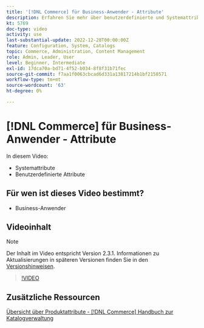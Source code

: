 ```yaml
---
title: '[!DNL Commerce] für Business-Anwender - Attribute'
description: Erfahren Sie mehr über benutzerdefinierte und Systemattribute für Produkte.
kt: 5769
doc-type: video
activity: use
last-substantial-update: 2022-12-28T00:00:00Z
feature: Configuration, System, Catalogs
topic: Commerce, Administration, Content Management
role: Admin, Leader, User
level: Beginner, Intermediate
exl-id: 17dca70a-bd71-4f52-b034-8f8f31b71fec
source-git-commit: f7aa1f0063cbcad6d331a13817214b1bf2158571
workflow-type: tm+mt
source-wordcount: '63'
ht-degree: 0%

---
```


# [!DNL Commerce] für Business-Anwender - Attribute

In diesem Video:

- Systemattribute
- Benutzerdefinierte Attribute

## Für wen ist dieses Video bestimmt?

- Business-Anwender

## Videoinhalt

>[!NOTE]
>
>Der Inhalt im Video entspricht Version 2.3.1. Informationen zu Aktualisierungen in späteren Versionen finden Sie in den [Versionshinweisen](https://experienceleague.adobe.com/docs/commerce-operations/release/notes/overview.html?lang=de).

>[!VIDEO](https://video.tv.adobe.com/v/330000?quality=12&learn=on&captions=ger)

## Zusätzliche Ressourcen

[Übersicht über Produktattribute - [!DNL Commerce] Handbuch zur Katalogverwaltung](https://experienceleague.adobe.com/docs/commerce-admin/catalog/product-attributes/product-attributes.html?lang=de)
